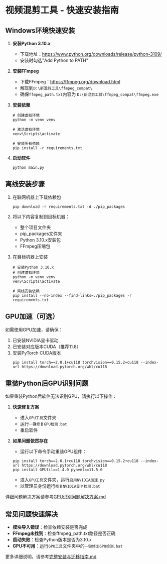 # 视频混剪工具 - 快速安装指南

## Windows环境快速安装

1. **安装Python 3.10.x**
   - 下载地址：https://www.python.org/downloads/release/python-3109/
   - 安装时勾选"Add Python to PATH"

2. **安装FFmpeg**
   - 下载FFmpeg：https://ffmpeg.org/download.html
   - 解压到`D:\新混剪工具\ffmpeg_compat\`
   - 确保`ffmpeg_path.txt`内容为 `D:\新混剪工具\ffmpeg_compat\ffmpeg.exe`

3. **安装依赖**
   ```
   # 创建虚拟环境
   python -m venv venv
   
   # 激活虚拟环境
   venv\Scripts\activate
   
   # 安装所有依赖
   pip install -r requirements.txt
   ```

4. **启动软件**
   ```
   python main.py
   ```

## 离线安装步骤

1. 在联网机器上下载依赖包
   ```
   pip download -r requirements.txt -d ./pip_packages
   ```

2. 将以下内容复制到目标机器：
   - 整个项目文件夹
   - pip_packages文件夹
   - Python 3.10.x安装包
   - FFmpeg压缩包

3. 在目标机器上安装
   ```
   # 安装Python 3.10.x
   # 创建虚拟环境
   python -m venv venv
   venv\Scripts\activate
   
   # 离线安装依赖
   pip install --no-index --find-links=./pip_packages -r requirements.txt
   ```

## GPU加速（可选）

如需使用GPU加速，请确保：
1. 已安装NVIDIA显卡驱动
2. 已安装对应版本CUDA（推荐11.8）
3. 安装PyTorch CUDA版本
   ```
   pip install torch==2.0.1+cu118 torchvision==0.15.2+cu118 --index-url https://download.pytorch.org/whl/cu118
   ```

## 重装Python后GPU识别问题

如果重装Python后软件无法识别GPU，请执行以下操作：

1. **快速修复方案**
   - 进入`GPU工具`文件夹
   - 运行`一键修复GPU检测.bat`
   - 重启软件

2. **如果问题依然存在**
   - 运行以下命令手动重装GPU组件：
   ```
   pip install torch==2.0.1+cu118 torchvision==0.15.2+cu118 --index-url https://download.pytorch.org/whl/cu118
   pip install GPUtil==1.4.0 pynvml==11.5.0
   ```
   - 进入`GPU工具`文件夹，运行`启用NVIDIA加速.py`
   - 以管理员身份运行`修复NVIDIA显卡检测.bat`

详细问题解决方案请参考[GPU识别问题解决方案.md](./GPU识别问题解决方案.md)

## 常见问题快速解决

- **模块导入错误**：检查依赖安装是否完成
- **FFmpeg未找到**：检查ffmpeg_path.txt路径是否正确
- **启动失败**：检查Python版本是否为3.10.x
- **GPU不可用**：运行`GPU工具`文件夹中的`一键修复GPU检测.bat`

更多详细说明，请参考[完整安装与迁移指南.md](./完整安装与迁移指南.md) 